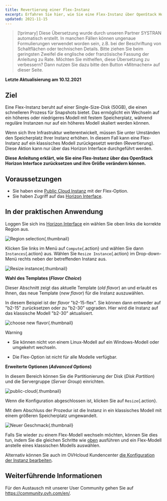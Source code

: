 ```yaml
---
title: Revertierung einer Flex-Instanz
excerpt: Erfahren Sie hier, wie Sie eine Flex-Instanz über OpenStack Horizon zurücksetzen können
updated: 2021-11-15
---
```


> [!primary]
> Diese Übersetzung wurde durch unseren Partner SYSTRAN automatisch erstellt. In manchen Fällen können ungenaue Formulierungen verwendet worden sein, z.B. bei der Beschriftung von Schaltflächen oder technischen Details. Bitte ziehen Sie beim geringsten Zweifel die englische oder französische Fassung der Anleitung zu Rate. Möchten Sie mithelfen, diese Übersetzung zu verbessern? Dann nutzen Sie dazu bitte den Button «Mitmachen» auf dieser Seite.
>

**Letzte Aktualisierung am 10.12.2021**

## Ziel

Eine Flex-Instanz beruht auf einer Single-Size-Disk (50GB), die einen schnelleren Prozess für Snapshots bietet. Das ermöglicht ein Wechseln auf ein höheres oder niedrigeres Modell mit festem Speicherplatz, während reguläre Instanzen nur auf ein höheres Modell skaliert werden können.

Wenn sich Ihre Infrastruktur weiterentwickelt, müssen Sie unter Umständen den Speicherplatz Ihrer Instanz erhöhen. In diesem Fall kann eine Flex-Instanz auf ein klassisches Modell zurückgesetzt werden (Revertierung). Diese Aktion kann nur über das Horizon Interface durchgeführt werden.

**Diese Anleitung erklärt, wie Sie eine Flex-Instanz über das OpenStack Horizon Interface zurücksetzen und ihre Größe verändern können.**

## Voraussetzungen

- Sie haben eine [Public Cloud Instanz](/pages/platform/public-cloud/public-cloud-first-steps#schritt-3-instanz-erstellen) mit der Flex-Option.
- Sie haben Zugriff auf das [Horizon Interface](/pages/platform/public-cloud/introducing_horizon).

## In der praktischen Anwendung

Loggen Sie sich ins [Horizon Interface](https://horizon.cloud.ovh.net/auth/login/) ein wählen Sie oben links die korrekte Region aus.

![Region selection](images/region2021.png){.thumbnail}

Klicken Sie links im Menü auf `Compute`{.action} und wählen Sie dann `Instances`{.action} aus. Wählen Sie `Resize Instance`{.action} im Drop-down-Menü rechts neben der betreffenden Instanz aus. 

![Resize instance](images/resizeinstance2021.png){.thumbnail}

**Wahl des Templates (*Flavor Choice*)** <a name="flavorchoice"></a>

Dieser Abschnitt zeigt das aktuelle Template (*old flavor*) an und erlaubt es Ihnen, das neue Template (*new flavor*) für die Instanz auszuwählen.

In diesem Beispiel ist der *flavor* "b2-15-flex". Sie können dann entweder auf "b2-15" zurücksetzen oder zu "b2-30" upgraden. Hier wird die Instanz auf das klassische Modell "b2-30" aktualisiert.

![choose new flavor](images/confirmflavor.png){.thumbnail}

> [!warning]
> - Sie können nicht von einem Linux-Modell auf ein Windows-Modell oder umgekehrt wechseln.
>
> - Die Flex-Option ist nicht für alle Modelle verfügbar.
>

**Erweiterte Optionen (*Advanced Options*)**

In diesem Bereich können Sie die Partitionierung der Disk (*Disk Partition*) und die Servergruppe (*Server Group*) einrichten.

![public-cloud](images/resize_advanced.png){.thumbnail}

Wenn die Konfiguration abgeschlossen ist, klicken Sie auf `Resize`{.action}.

Mit dem Abschluss der Prozedur ist die Instanz in ein klassisches Modell mit einem größeren Speicherplatz umgewandelt.

![Neuer Geschmack](images/newflavor.png){.thumbnail}

Falls Sie wieder zu einem Flex-Modell wechseln möchten, können Sie dies tun, indem Sie die gleichen Schritte wie [oben](#flavorchoice) ausführen und ein Flex-Modell anstelle eines klassischen Modells auswählen. 

Alternativ können Sie auch im OVHcloud Kundencenter [die Konfiguration der Instanz bearbeiten](/pages/platform/public-cloud/first_steps_with_public_cloud_instance#die-konfiguration-einer-instanz-bearbeiten).

## Weiterführende Informationen

Für den Austausch mit unserer User Community gehen Sie auf <https://community.ovh.com/en/>.
